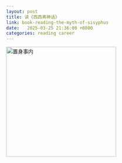 ```yaml
---
layout: post
title: 读《西西弗神话》
link: book-reading-the-myth-of-sisyphus
date:   2025-03-25 21:36:00 +0800
categories: reading career
---
```


<img src="https://img1.doubanio.com/view/subject/l/public/s33556519.jpg" width="300" alt="置身事内" referrerpolicy="no-referrer"/>
